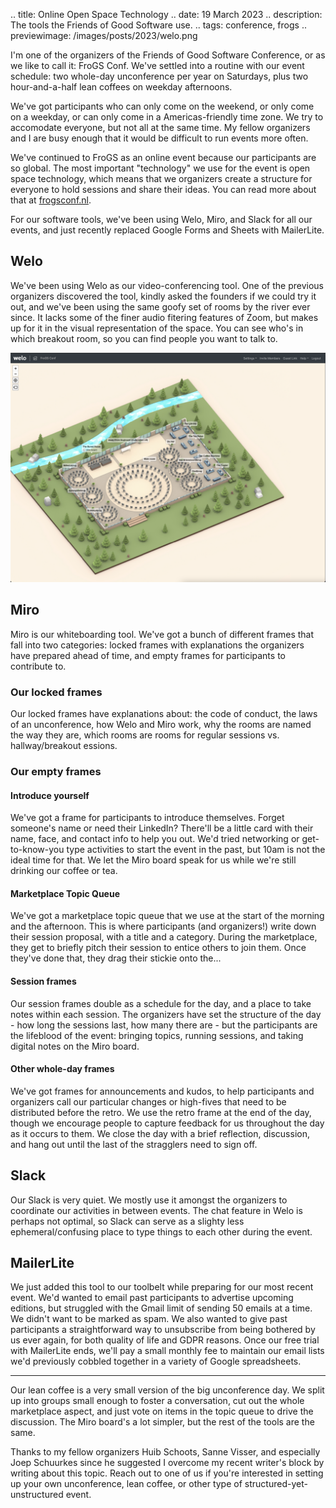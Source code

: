 .. title: Online Open Space Technology
.. date: 19 March 2023
.. description: The tools the Friends of Good Software use.
.. tags: conference, frogs
.. previewimage: /images/posts/2023/welo.png

I'm one of the organizers of the Friends of Good Software Conference, or as we like to call it: FroGS Conf. We've settled into a routine with our event schedule: two whole-day unconference per year on Saturdays, plus two hour-and-a-half lean coffees on weekday afternoons. 

We've got participants who can only come on the weekend, or only come on a weekday, or can only come in a Americas-friendly time zone. We try to accomodate everyone, but not all at the same time. My fellow organizers and I are busy enough that it would be difficult to run events more often.

We've continued to FroGS as an online event because our participants are so global. The most important "technology" we use for the event is open space technology, which means that we organizers create a structure for everyone to hold sessions and share their ideas. You can read more about that at [frogsconf.nl](https://frogsconf.nl/event-format/). 

For our software tools, we've been using Welo, Miro, and Slack for all our events, and just recently replaced Google Forms and Sheets with MailerLite. 

## Welo

We've been using Welo as our video-conferencing tool. One of the previous organizers discovered the tool, kindly asked the founders if we could try it out, and we've been using the same goofy set of rooms by the river ever since. It lacks some of the finer audio fitering features of Zoom, but makes up for it in the visual representation of the space. You can see who's in which breakout room, so you can find people you want to talk to.

![](/images/posts/2023/welo.png "Welo video conferencing software")

## Miro 

Miro is our whiteboarding tool. We've got a bunch of different frames that fall into two categories: locked frames with explanations the organizers have prepared ahead of time, and empty frames for participants to contribute to.

### Our locked frames

Our locked frames have explanations about: the code of conduct, the laws of an unconference, how Welo and Miro work, why the rooms are named the way they are, which rooms are rooms for regular sessions vs. hallway/breakout essions.   

### Our empty frames

#### Introduce yourself
We've got a frame for participants to introduce themselves. Forget someone's name or need their LinkedIn? There'll be a little card with their name, face, and contact info to help you out. We'd tried networking or get-to-know-you type activities to start the event in the past, but 10am is not the ideal time for that. We let the Miro board speak for us while we're still drinking our coffee or tea.

#### Marketplace Topic Queue
We've got a marketplace topic queue that we use at the start of the morning and the afternoon. This is where participants (and organizers!) write down their session proposal, with a title and a category. During the marketplace, they get to briefly pitch their session to entice others to join them. Once they've done that, they drag their stickie onto the...

#### Session frames
Our session frames double as a schedule for the day, and a place to take notes within each session. The organizers have set the structure of the day - how long the sessions last, how many there are - but the participants are the lifeblood of the event: bringing topics, running sessions, and taking digital notes on the Miro board. 

#### Other whole-day frames
We've got frames for announcements and kudos, to help participants and organizers call our particular changes or high-fives that need to be distributed before the retro. We use the retro frame at the end of the day, though we encourage people to capture feedback for us throughout the day as it occurs to them. We close the day with a brief reflection, discussion, and hang out until the last of the stragglers need to sign off.

## Slack

Our Slack is very quiet. We mostly use it amongst the organizers to coordinate our activities in between events. The chat feature in Welo is perhaps not optimal, so Slack can serve as a slighty less ephemeral/confusing place to type things to each other during the event. 

## MailerLite

We just added this tool to our toolbelt while preparing for our most recent event. We'd wanted to email past participants to advertise upcoming editions, but struggled with the Gmail limit of sending 50 emails at a time. We didn't want to be marked as spam. We also wanted to give past participants a straightforward way to unsubscribe from being bothered by us ever again, for both quality of life and GDPR reasons. Once our free trial with MailerLite ends, we'll pay a small monthly fee to maintain our email lists we'd previously cobbled together in a variety of Google spreadsheets.

---

Our lean coffee is a very small version of the big unconference day. We split up into groups small enough to foster a conversation, cut out the whole marketplace aspect, and just vote on items in the topic queue to drive the discussion. The Miro board's a lot simpler, but the rest of the tools are the same. 

Thanks to my fellow organizers Huib Schoots, Sanne Visser, and especially Joep Schuurkes since he suggested I overcome my recent writer's block by writing about this topic. Reach out to one of us if you're interested in setting up your own unconference, lean coffee, or other type of structured-yet-unstructured event. 
